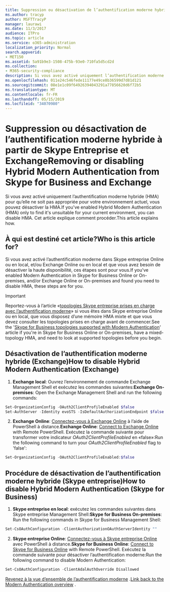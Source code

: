 ```yaml
---
title: Suppression ou désactivation de l’authentification moderne hybride à partir de Skype Entreprise et Exchange
ms.author: tracyp
author: MSFTTracyP
manager: laurawi
ms.date: 11/3/2017
audience: ITPro
ms.topic: article
ms.service: o365-administration
localization_priority: Normal
search.appverid:
- MET150
ms.assetid: 5a91b9e3-1508-475b-93e0-710fa5d5cd2d
ms.collection:
- M365-security-compliance
description: Si vous avez activé uniquement l’authentification moderne hybride (HMA) pour qu’elle ne soit pas appropriée pour votre environnement actuel, vous pouvez désactiver la HMA. Cet article explique comment procéder.
ms.openlocfilehash: 011e24c546fede11177e49ce8b36599d7d81d121
ms.sourcegitcommit: 08e1e1c09f64926394043291a77856620d6f72b5
ms.translationtype: MT
ms.contentlocale: fr-FR
ms.lasthandoff: 05/15/2019
ms.locfileid: "34070980"
---
```

# <a name="removing-or-disabling-hybrid-modern-authentication-from-skype-for-business-and-exchange"></a><span data-ttu-id="f4ef4-104">Suppression ou désactivation de l’authentification moderne hybride à partir de Skype Entreprise et Exchange</span><span class="sxs-lookup"><span data-stu-id="f4ef4-104">Removing or disabling Hybrid Modern Authentication from Skype for Business and Exchange</span></span>

<span data-ttu-id="f4ef4-105">Si vous avez activé uniquement l’authentification moderne hybride (HMA) pour qu’elle ne soit pas appropriée pour votre environnement actuel, vous pouvez désactiver la HMA.</span><span class="sxs-lookup"><span data-stu-id="f4ef4-105">If you've enabled Hybrid Modern Authentication (HMA) only to find it's unsuitable for your current environment, you can disable HMA.</span></span> <span data-ttu-id="f4ef4-106">Cet article explique comment procéder.</span><span class="sxs-lookup"><span data-stu-id="f4ef4-106">This article explains how.</span></span>
  
## <a name="who-is-this-article-for"></a><span data-ttu-id="f4ef4-107">À qui est destiné cet article?</span><span class="sxs-lookup"><span data-stu-id="f4ef4-107">Who is this article for?</span></span>

<span data-ttu-id="f4ef4-108">Si vous avez activé l’authentification moderne dans Skype entreprise Online ou en local, et/ou Exchange Online ou en local et que vous avez besoin de désactiver la haute disponibilité, ces étapes sont pour vous.</span><span class="sxs-lookup"><span data-stu-id="f4ef4-108">If you've enabled Modern Authentication in Skype for Business Online or On-premises, and/or Exchange Online or On-premises and found you need to disable HMA, these steps are for you.</span></span>

> [!IMPORTANT]
> <span data-ttu-id="f4ef4-109">Reportez-vous à l’article «[topologies Skype entreprise prises en charge avec l’authentification moderne](https://technet.microsoft.com/en-us/library/mt803262.aspx)» si vous êtes dans Skype entreprise Online ou en local, que vous disposez d’une mémoire HMA mixte et que vous devez consulter les topologies prises en charge avant de commencer.</span><span class="sxs-lookup"><span data-stu-id="f4ef4-109">See the '[Skype for Business topologies supported with Modern Authentication](https://technet.microsoft.com/en-us/library/mt803262.aspx)' article if you're in Skype for Business Online or On-premises, have a mixed-topology HMA, and need to look at supported topologies before you begin.</span></span>
  
## <a name="how-to-disable-hybrid-modern-authentication-exchange"></a><span data-ttu-id="f4ef4-110">Désactivation de l’authentification moderne hybride (Exchange)</span><span class="sxs-lookup"><span data-stu-id="f4ef4-110">How to disable Hybrid Modern Authentication (Exchange)</span></span>

1. <span data-ttu-id="f4ef4-111">**Exchange local**: Ouvrez l’environnement de commande Exchange Management Shell et exécutez les commandes suivantes:</span><span class="sxs-lookup"><span data-stu-id="f4ef4-111">**Exchange On-premises**: Open the Exchange Management Shell and run the following commands:</span></span> 

```powershell
Set-OrganizationConfig -OAuth2ClientProfileEnabled $false
Set-AuthServer -Identity evoSTS -IsDefaultAuthorizationEndpoint $false
```

2. <span data-ttu-id="f4ef4-112">**Exchange Online**: [Connectez-vous à Exchange Online](https://docs.microsoft.com/en-us/powershell/exchange/exchange-online/connect-to-exchange-online-powershell/connect-to-exchange-online-powershell) à l’aide de PowerShell à distance.</span><span class="sxs-lookup"><span data-stu-id="f4ef4-112">**Exchange Online**: [Connect to Exchange Online](https://docs.microsoft.com/en-us/powershell/exchange/exchange-online/connect-to-exchange-online-powershell/connect-to-exchange-online-powershell) with Remote PowerShell.</span></span> <span data-ttu-id="f4ef4-113">Exécutez la commande suivante pour transformer votre indicateur *OAuth2ClientProfileEnabled* en «false»:</span><span class="sxs-lookup"><span data-stu-id="f4ef4-113">Run the following command to turn your  *OAuth2ClientProfileEnabled*  flag to 'false':</span></span>

```powershell    
Set-OrganizationConfig -OAuth2ClientProfileEnabled:$false
```
    
## <a name="how-to-disable-hybrid-modern-authentication-skype-for-business"></a><span data-ttu-id="f4ef4-114">Procédure de désactivation de l’authentification moderne hybride (Skype entreprise)</span><span class="sxs-lookup"><span data-stu-id="f4ef4-114">How to disable Hybrid Modern Authentication (Skype for Business)</span></span>

1. <span data-ttu-id="f4ef4-115">**Skype entreprise en local**: exécutez les commandes suivantes dans Skype entreprise Management Shell:</span><span class="sxs-lookup"><span data-stu-id="f4ef4-115">**Skype for Business On-premises**: Run the following commands in Skype for Business Management Shell:</span></span>

```powershell
Set-CsOAuthConfiguration -ClientAuthorizationOAuthServerIdentity ""
```

2. <span data-ttu-id="f4ef4-116">**Skype entreprise Online**: [Connectez-vous à Skype entreprise Online](https://docs.microsoft.com/en-us/office365/enterprise/powershell/manage-skype-for-business-online-with-office-365-powershell) avec PowerShell à distance.</span><span class="sxs-lookup"><span data-stu-id="f4ef4-116">**Skype for Business Online**: [Connect to Skype for Business Online](https://docs.microsoft.com/en-us/office365/enterprise/powershell/manage-skype-for-business-online-with-office-365-powershell) with Remote PowerShell.</span></span> <span data-ttu-id="f4ef4-117">Exécutez la commande suivante pour désactiver l’authentification moderne:</span><span class="sxs-lookup"><span data-stu-id="f4ef4-117">Run the following command to disable Modern Authentication:</span></span>

```powershell    
Set-CsOAuthConfiguration -ClientAdalAuthOverride Disallowed
```

<span data-ttu-id="f4ef4-118">[Revenez à la vue d’ensemble de l’authentification moderne](hybrid-modern-auth-overview.md) .</span><span class="sxs-lookup"><span data-stu-id="f4ef4-118">[Link back to the Modern Authentication overview](hybrid-modern-auth-overview.md) .</span></span> 
  

